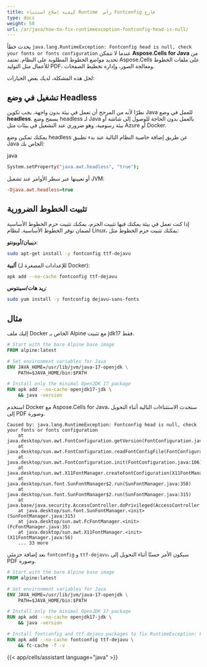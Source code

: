 ```yaml
---
title: كيفية إصلاح استثناء Runtime  رأس Fontconfig فارغ
type: docs
weight: 50
url: /ar/java/how-to-fix-runtimeexception-fontconfig-head-is-null/
---
```


يحدث خطأ `java.lang.RuntimeException: Fontconfig head is null, check your fonts or fonts configuration` عندما لا تتمكن **Aspose.Cells for Java** من تحديد مواضع الخطوط المطلوبة على النظام. تعتمد Aspose.Cells على ملفات الخطوط للأعمال مثل التوليد PDF، ومعالجة الصور، وإدارة تخطيط الصفحات.

لحل هذه المشكلة، لديك بعض الخيارات:

## تشغيل في وضع Headless

نظرًا لأنه من المرجح أن تعمل في بيئة بدون واجهة، يجب تكوين Java للعمل في وضع **headless**. يسمح وضع headless لـ Java بالعمل بدون الحاجة للوصول إلى شاشة أو بيئة رسومية، وهو ضروري عند التشغيل في بيئات مثل Azure أو Docker.

يمكنك تمكين وضع headless عن طريق إضافة خاصية النظام التالية عند بدء تطبيق Java الخاص بك:

java

```bash
System.setProperty("java.awt.headless", "true");
```

أو تعيينها عبر سطر الأوامر عند تشغيل JVM:

```ini
-Djava.awt.headless=true
```

## تثبيت الخطوط الضرورية

إذا كنت تعمل في بيئة يمكنك فيها تثبيت الحزم، يمكنك تثبيت حزم الخطوط الأساسية لضمان توفر الخطوط الأساسية. لنظام Linux، يمكنك تثبيت حزم الخطوط مثل:

**ديبيان/أوبونتو**:

```bash
sudo apt-get install -y fontconfig ttf-dejavu
```

**ألبية** (للإعدادات المصغرة لـ Docker):

```bash
apk add --no-cache fontconfig ttf-dejavu
```

**ريد هات/سينتوس**:

```bash
sudo yum install -y fontconfig dejavu-sans-fonts
```

## مثال

إليك ملف Docker الخاص بـ Alpine مع تثبيت jdk17 فقط.

```dockerfile
# Start with the bare Alpine base image
FROM alpine:latest

# Set environment variables for Java
ENV JAVA_HOME=/usr/lib/jvm/java-17-openjdk \
    PATH=$JAVA_HOME/bin:$PATH

# Install only the minimal OpenJDK 17 package
RUN apk add --no-cache openjdk17-jdk \
    && java -version
```

استخدم Docker مع Aspose.Cells for Java، ستحدث الاستثناءات التالية أثناء التحويل إلى PDF وصورة.

```text
Caused by: java.lang.RuntimeException: Fontconfig head is null, check your fonts or fonts configuration
    at java.desktop/sun.awt.FontConfiguration.getVersion(FontConfiguration.java:1271)
    at java.desktop/sun.awt.FontConfiguration.readFontConfigFile(FontConfiguration.java:224)
    at java.desktop/sun.awt.FontConfiguration.init(FontConfiguration.java:106)
    at java.desktop/sun.awt.X11FontManager.createFontConfiguration(X11FontManager.java:706)
    at java.desktop/sun.font.SunFontManager$2.run(SunFontManager.java:358)
    at java.desktop/sun.font.SunFontManager$2.run(SunFontManager.java:315)
    at java.base/java.security.AccessController.doPrivileged(AccessController.java:318)
    at java.desktop/sun.font.SunFontManager.<init>(SunFontManager.java:315)
    at java.desktop/sun.awt.FcFontManager.<init>(FcFontManager.java:35)
    at java.desktop/sun.awt.X11FontManager.<init>(X11FontManager.java:56)
    ... 33 more
```

بعد إضافة حزمتَي `fontconfig` و `ttf-dejavu`، سيكون الأمر حسنًا أثناء التحويل إلى PDF وصورة.

```dockerfile
# Start with the bare Alpine base image
FROM alpine:latest

# Set environment variables for Java
ENV JAVA_HOME=/usr/lib/jvm/java-17-openjdk \
    PATH=$JAVA_HOME/bin:$PATH

# Install only the minimal OpenJDK 17 package
RUN apk add --no-cache openjdk17-jdk \
    && java -version

# Install fontconfig and ttf-dejavu packages to fix RuntimeException: Fontconfig head is null
RUN apk add --no-cache fontconfig ttf-dejavu \
    && fc-cache -f -v
```

{{< app/cells/assistant language="java" >}}
